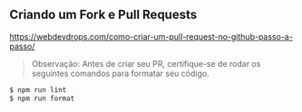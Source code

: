 ## Criando um Fork e Pull Requests

https://webdevdrops.com/como-criar-um-pull-request-no-github-passo-a-passo/

> Observação: Antes de criar seu PR, certifique-se de rodar os seguintes comandos para formatar seu código.

```bash
$ npm run lint
$ npm run format
```
